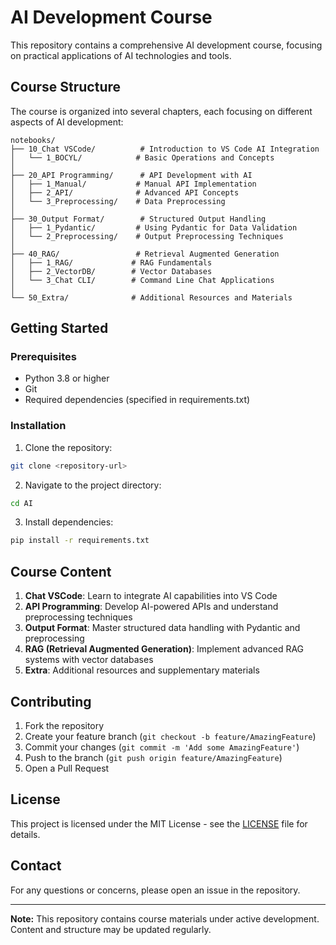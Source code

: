 # AI Development Course

This repository contains a comprehensive AI development course, focusing on practical applications of AI technologies and tools.

## Course Structure

The course is organized into several chapters, each focusing on different aspects of AI development:

```
notebooks/
├── 10_Chat VSCode/          # Introduction to VS Code AI Integration
│   └── 1_BOCYL/            # Basic Operations and Concepts
│
├── 20_API Programming/      # API Development with AI
│   ├── 1_Manual/           # Manual API Implementation
│   ├── 2_API/              # Advanced API Concepts
│   └── 3_Preprocessing/    # Data Preprocessing
│
├── 30_Output Format/        # Structured Output Handling
│   ├── 1_Pydantic/         # Using Pydantic for Data Validation
│   └── 2_Preprocessing/    # Output Preprocessing Techniques
│
├── 40_RAG/                 # Retrieval Augmented Generation
│   ├── 1_RAG/             # RAG Fundamentals
│   ├── 2_VectorDB/        # Vector Databases
│   └── 3_Chat CLI/        # Command Line Chat Applications
│
└── 50_Extra/              # Additional Resources and Materials
```

## Getting Started

### Prerequisites

- Python 3.8 or higher
- Git
- Required dependencies (specified in requirements.txt)

### Installation

1. Clone the repository:
```bash
git clone <repository-url>
```

2. Navigate to the project directory:
```bash
cd AI
```

3. Install dependencies:
```bash
pip install -r requirements.txt
```

## Course Content

1. **Chat VSCode**: Learn to integrate AI capabilities into VS Code
2. **API Programming**: Develop AI-powered APIs and understand preprocessing techniques
3. **Output Format**: Master structured data handling with Pydantic and preprocessing
4. **RAG (Retrieval Augmented Generation)**: Implement advanced RAG systems with vector databases
5. **Extra**: Additional resources and supplementary materials

## Contributing

1. Fork the repository
2. Create your feature branch (`git checkout -b feature/AmazingFeature`)
3. Commit your changes (`git commit -m 'Add some AmazingFeature'`)
4. Push to the branch (`git push origin feature/AmazingFeature`)
5. Open a Pull Request

## License

This project is licensed under the MIT License - see the [LICENSE](LICENSE) file for details.

## Contact

For any questions or concerns, please open an issue in the repository.

---

**Note:** This repository contains course materials under active development. Content and structure may be updated regularly.
